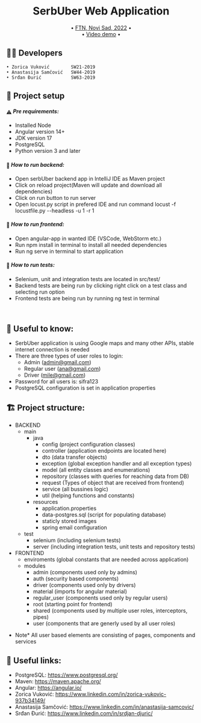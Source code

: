 
<h1 align="center">
  SerbUber Web Application
  <br>
</h1>

<p align="center">
  • <a href="#-project-setup-and-commands">FTN, Novi Sad, 2022</a>
  •
  <br/>
  • <a href="https://www.youtube.com/watch?v=6cuzOIhj3TQ">Video demo</a>
  •
</p>


## 👨‍💻 Developers
    • Zorica Vuković        SW21-2019
    • Anastasija Samčović   SW44-2019
    • Srđan Đurić           SW63-2019

## 🚀 Project setup

#### <span style="vertical-align: middle">:warning:</span> *Pre requirements:*

- Installed Node
- Angular version 14+
- JDK version 17
- PostgreSQL
- Python version 3 and later

#### <span style="vertical-align: middle">:floppy_disk:</span> *How to run backend:*

- Open serbUber backend app in IntelliJ IDE as Maven project
- Click on reload project(Maven will update and download all dependencies)
- Click on run button to run server
- Open locust.py script in prefered IDE and run command locust -f locustfile.py --headless -u 1 -r 1

#### <span style="vertical-align: middle">:floppy_disk:</span> *How to run frontend:*

- Open angular-app in wanted IDE (VSCode, WebStorm etc.)
- Run npm install in terminal to install all needed dependencies
- Run ng serve in terminal to start application

#### <span style="vertical-align: middle">:floppy_disk:</span> *How to run tests:*

- Selenium, unit and integration tests are located in src/test/
- Backend tests are being run by clicking right click on a test class and selecting run option
- Frontend tests are being run by running ng test in terminal

<br>

## 🤝 Useful to know:
- SerbUber application is using Google maps and many other APIs, stable internet connection is needed
- There are three types of user roles to login:
    - Admin (admin@gmail.com)
    - Regular user (ana@gmail.com)
    - Driver (mile@gmail.com)
- Password for all users is: sifra123
- PostgreSQL configuration is set in application properties

## 🏗️ Project structure:
- BACKEND
    - main
        - java
            - config (project configuration classes)
            - controller (application endpoints are located here)
            - dto (data transfer objects)
            - exception (global exception handler and all exception types)
            - model (all entity classes and enumerations)
            - repository (classes with queries for reaching data from DB)
            - request (Types of object that are received from frontend)
            - service (all bussines logic)
            - util (helping functions and constants)
        - resources
            - application.properties
            - data-postgres.sql (script for populating database)
            - staticly stored images
            - spring email configuration
    - test
        - selenium (including selenium tests)
        - server (including integration tests, unit tests and repository tests)
- FRONTEND
    - enviroments (global constants that are needed across application)
    - modules
        - admin (components used only by admins)
        - auth (security based components)
        - driver (components used only by drivers)
        - material (imports for angular material)
        - regular_user (components used only by regular users)
        - root (starting point for frontend)
        - shared (components used by multiple user roles, interceptors, pipes)
        - user (components that are generly used by all user roles)
* Note* All user based elements are consisting of pages, components and services


## 📎 Useful links:

- PostgreSQL: https://www.postgresql.org/
- Maven: https://maven.apache.org/
- Angular: https://angular.io/
- Zorica Vuković: https://www.linkedin.com/in/zorica-vukovic-937b34149/
- Anastasija Samčović: https://www.linkedin.com/in/anastasija-samcovic/
- Srđan Đurić: https://www.linkedin.com/in/srdjan-djuric/


